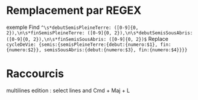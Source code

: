 

# Remplacement par REGEX

exemple
Find `^\s*debutSemisPleineTerre: ([0-9]{0, 2}),\n\s*finSemisPleineTerre: ([0-9]{0, 2}),\n\s*debutSemisSousAbris: ([0-9]{0, 2}),\n\s*finSemisSousAbris: ([0-9]{0, 2})$`
Replace `cycleDeVie: {semis:{semisPleineTerre:{debut:{numero:$1}, fin:{numero:$2}}, semisSousAbris:{debut:{numero:$3}, fin:{numero:$4}}}}`


# Raccourcis

multilines edition : select lines and Cmd + Maj + L